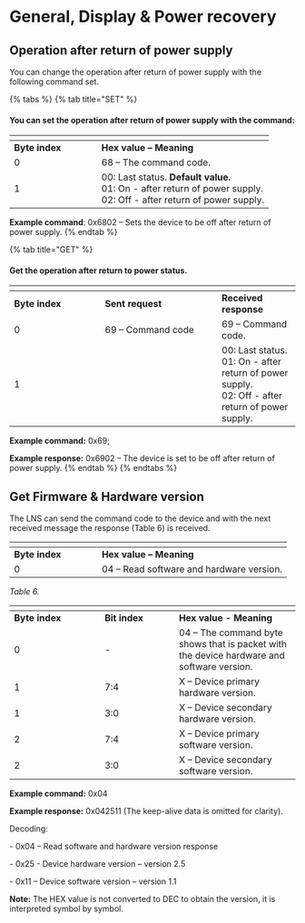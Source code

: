 # General, Display & Power recovery

## Operation after return of power supply

You can change the operation after return of power supply with the following command set.

{% tabs %}
{% tab title="SET" %}
#### You can set the operation after return of power supply with the command:

<table data-header-hidden><thead><tr><th width="138"></th><th></th></tr></thead><tbody><tr><td><strong>Byte index</strong></td><td><strong>Hex value – Meaning</strong></td></tr><tr><td>0</td><td>68 – The command code.</td></tr><tr><td>1</td><td>00: Last status. <strong>Default value.</strong><br>01: On - after return of power supply.<br>02: Off - after return of power supply.</td></tr></tbody></table>

**Example command**: 0x6802 – Sets the device to be off after return of power supply.
{% endtab %}

{% tab title="GET" %}
#### Get the operation after return to power status.

<table data-header-hidden><thead><tr><th width="143.99999999999997"></th><th width="190"></th><th></th></tr></thead><tbody><tr><td><strong>Byte index</strong></td><td><strong>Sent request</strong></td><td><strong>Received response</strong></td></tr><tr><td>0</td><td>69 – Command code</td><td>69 – Command code.</td></tr><tr><td>1</td><td> </td><td>00: Last status.<br>01: On - after return of power supply.<br>02: Off - after return of power supply.</td></tr></tbody></table>

**Example command:** 0x69;

**Example response:** 0x6902 – The device is set to be off after return of power supply.
{% endtab %}
{% endtabs %}

## Get Firmware & Hardware version

The LNS can send the command code to the device and with the next received message the response (Table 6) is received.

<table data-header-hidden><thead><tr><th width="138.66666666666669"></th><th></th></tr></thead><tbody><tr><td><strong>Byte index</strong></td><td><strong>Hex value – Meaning</strong></td></tr><tr><td>0</td><td>04 – Read software and hardware version.</td></tr></tbody></table>

_Table 6._

<table data-header-hidden><thead><tr><th width="143.66666666666669"></th><th width="115"></th><th></th></tr></thead><tbody><tr><td><strong>Byte index</strong></td><td><strong>Bit index</strong></td><td><strong>Hex value - Meaning</strong></td></tr><tr><td>0</td><td>-</td><td>04 – The command byte shows that is packet with the device hardware and software version.</td></tr><tr><td>1</td><td>7:4</td><td>X – Device primary hardware version.</td></tr><tr><td>1</td><td>3:0</td><td>X – Device secondary hardware version.</td></tr><tr><td>2</td><td>7:4</td><td>X – Device primary software version.</td></tr><tr><td>2</td><td>3:0</td><td>X – Device secondary software version.</td></tr></tbody></table>

**Example command:** 0x04

**Example response:** 0x042511 (The keep-alive data is omitted for clarity).

Decoding:

\-       0x04 – Read software and hardware version response

\-       0x25 - Device hardware version – version 2.5

\-       0x11 – Device software version – version 1.1

**Note:** The HEX value is not converted to DEC to obtain the version, it is interpreted symbol by symbol.
